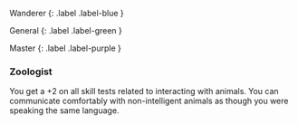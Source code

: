 
Wanderer
{: .label .label-blue }

General
{: .label .label-green }

Master
{: .label .label-purple }
### Zoologist

You get a +2 on all skill tests related to interacting with animals. You can communicate comfortably with non-intelligent animals as though you were speaking the same language.